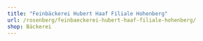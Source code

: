 ```yaml
---
title: "Feinbäckerei Hubert Haaf Filiale Hohenberg"
url: /rosenberg/feinbaeckerei-hubert-haaf-filiale-hohenberg/
shop: Bäckerei
---
```

